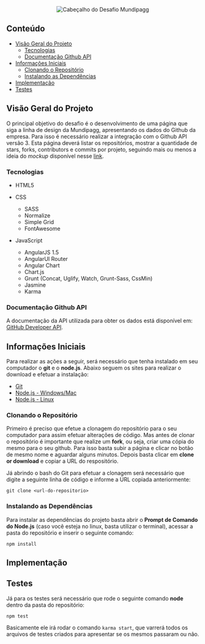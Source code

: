 <p align="center">
  <img src="http://i65.tinypic.com/23hok7o.png" alt="Cabeçalho do Desafio Mundipagg"/>
</p>

## Conteúdo
- [Visão Geral do Projeto](#visão-geral-do-projeto)
  - [Tecnologias](#tecnologias)
  - [Documentação Github API](#documentação-github-api)
- [Informações Iniciais](#informações-iniciais)
  - [Clonando o Repositório](#clonando-o-repositório)
  - [Instalando as Dependências](#instalando-as-dependências)
- [Implementação](#implementação)
- [Testes](#testes)

## Visão Geral do Projeto
O principal objetivo do desafio é o desenvolvimento de uma página que siga a linha de design da Mundipagg, apresentando os dados do Github da empresa. Para isso é necessário realizar a integração com o Github API versão 3. Esta página deverá listar os repositórios, mostrar a quantidade de stars, forks, contributors e commits por projeto, seguindo mais ou menos a ideia do *mockup* disponível nesse [link](https://camo.githubusercontent.com/9fb6afb7f752ec0e4f4230a9d2e2b50b0b958abd/687474703a2f2f6936362e74696e797069632e636f6d2f6e66346669732e706e67).

### Tecnologias
- HTML5

- CSS
  - SASS
  - Normalize
  - Simple Grid
  - FontAwesome
  
- JavaScript
  - AngularJS 1.5
  - AngularUI Router
  - Angular Chart
  - Chart.js
  - Grunt (Concat, Uglify, Watch, Grunt-Sass, CssMin)
  - Jasmine
  - Karma

### Documentação Github API
A documentação da API utilizada para obter os dados está disponível em: [GitHub Developer API](https://developer.github.com/v3/).

## Informações Iniciais
Para realizar as ações a seguir, será necessário que tenha instalado em seu computador o **git** e o **node.js**. Abaixo seguem os sites para realizar o download e efetuar a instalação:
- [Git](https://git-scm.com/downloads)
- [Node.js - Windows/Mac](https://nodejs.org/en/download/)
- [Node.js - Linux](https://nodejs.org/en/download/package-manager/)

### Clonando o Repositório
Primeiro é preciso que efetue a clonagem do repositório para o seu computador para assim efetuar alterações de código. Mas antes de clonar o repositório é importante que realize um **fork**, ou seja, criar uma cópia do mesmo para o seu github. Para isso basta subir a página e clicar no botão de mesmo nome e aguardar alguns minutos. Depois basta clicar em **clone or download** e copiar a URL do respositório.

Já abrindo o bash do Git para efetuar a clonagem será necessário que digite a seguinte linha de código e informe a URL copiada anteriormente:
``` git
git clone <url-do-repositorio>
```

### Instalando as Dependências
Para instalar as dependências do projeto basta abrir o **Prompt de Comando do Node.js** (caso você esteja no linux, basta utilizar o terminal), acessar a pasta do repositório e inserir o seguinte comando:
``` node
npm install
```

## Implementação


## Testes
Já para os testes será necessário que rode o seguinte comando **node** dentro da pasta do repositório:
``` node
npm test
```
Basicamente ele irá rodar o comando `karma start`, que varrerá todos os arquivos de testes criados para apresentar se os mesmos passaram ou não.
